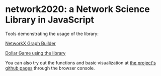 # network2020: a Network Science Library in JavaScript

Tools demonstrating the usage of the library:

[NetworkX Graph Builder](https://rodigu.github.io/nxtool/)

[Dollar Game using the library](https://rmorais.itch.io/a-monstrous-constelation)

You can also try out the functions and basic visualization at [the project's github pages](https://rodigu.github.io/network2020/) through the browser console.
